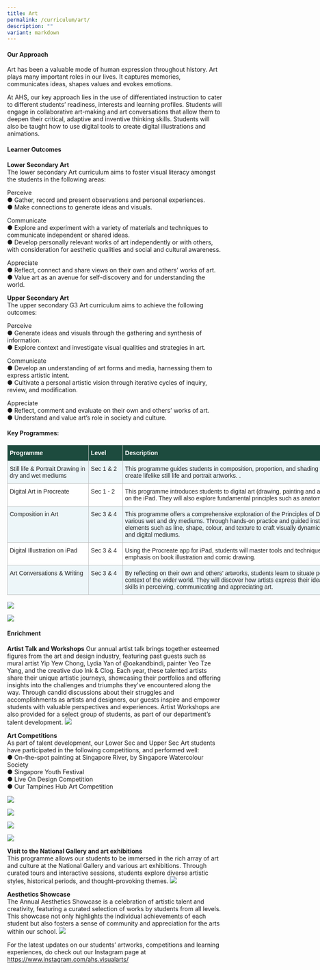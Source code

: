 ```yaml
---
title: Art
permalink: /curriculum/art/
description: ""
variant: markdown
---
```

#### Our Approach 
Art has been a valuable mode of human expression throughout history. Art plays many important roles in our lives. It captures memories, communicates ideas, shapes values and evokes emotions. 

At AHS, our key approach lies in the use of differentiated instruction to cater to different students’ readiness, interests and learning profiles. Students will engage in collaborative art-making and art conversations that allow them to deepen their critical, adaptive and inventive thinking skills. Students will also be taught how to use digital tools to create digital illustrations and animations.  


#### Learner Outcomes 

**Lower Secondary Art**<br>
The lower secondary Art curriculum aims to foster visual literacy amongst the students in the following areas:

Perceive<br>
●	Gather, record and present observations and personal experiences.<br>
●	Make connections to generate ideas and visuals.<br>

Communicate<br>
●	Explore and experiment with a variety of materials and techniques to communicate independent or shared ideas.<br>
●	Develop personally relevant works of art independently or with others, with consideration for aesthetic qualities and social and cultural awareness.<br>

Appreciate<br>
●	Reflect, connect and share views on their own and others’ works of art.<br>
●	Value art as an avenue for self-discovery and for understanding the world.<br>

**Upper Secondary Art**<br>
The upper secondary G3 Art curriculum aims to achieve the following outcomes:<br>

Perceive<br>
●	Generate ideas and visuals through the gathering and synthesis of information.<br>
●	Explore context and investigate visual qualities and strategies in art.<br>

Communicate<br>
●	Develop an understanding of art forms and media, harnessing them to express artistic intent.<br>
●	Cultivate a personal artistic vision through iterative cycles of inquiry, review, and modification.<br>

Appreciate<br>
●	Reflect, comment and evaluate on their own and others’ works of art.<br>
●	Understand and value art’s role in society and culture.<br>



#### Key Programmes:
<table class="tg" style="border-collapse:collapse;border-spacing:0;table-layout: fixed; width: 950px"><colgroup><col style="width: 190px"><col style="width: 80px"><col style="width: 680px"></colgroup><thead><tr><th style="background-color:#1d4b3e;border-color:#c0c0c0;border-style:solid;border-width:1px;color:#FFF;font-family:Arial, sans-serif;font-size:14px;font-weight:bold;overflow:hidden;padding:10px 5px;text-align:left;vertical-align:top;word-break:normal"><span style="font-weight:bold;color:#FFF;background-color:#1d4b3e">Programme</span></th><th style="background-color:#1d4b3e;border-color:#c0c0c0;border-style:solid;border-width:1px;color:#FFF;font-family:Arial, sans-serif;font-size:14px;font-weight:bold;overflow:hidden;padding:10px 5px;text-align:left;vertical-align:top;word-break:normal"><span style="font-weight:bold;color:#FFF;background-color:#1d4b3e">Level</span></th><th style="background-color:#1d4b3e;border-color:#c0c0c0;border-style:solid;border-width:1px;color:#FFF;font-family:Arial, sans-serif;font-size:14px;font-weight:bold;overflow:hidden;padding:10px 5px;text-align:left;vertical-align:top;word-break:normal"><span style="font-weight:bold;color:#FFF;background-color:#1d4b3e">Description</span></th></tr></thead><tbody>
	<tr><td style="background-color:#EDF6F9;border-color:#c0c0c0;border-style:solid;border-width:1px;color:#222;font-family:Arial, sans-serif;font-size:14px;overflow:hidden;padding:10px 5px;text-align:left;vertical-align:top;word-break:normal"><span style="color:#222;background-color:#EDF6F9">Still life &amp; Portrait Drawing in dry and wet mediums</span><br></td><td style="background-color:#EDF6F9;border-color:#c0c0c0;border-style:solid;border-width:1px;color:#222;font-family:Arial, sans-serif;font-size:14px;overflow:hidden;padding:10px 5px;text-align:left;vertical-align:top;word-break:normal"><span style="color:#222;background-color:#EDF6F9">Sec 1 &amp; 2 </span><br></td><td style="background-color:#EDF6F9;border-color:#c0c0c0;border-style:solid;border-width:1px;color:#222;font-family:Arial, sans-serif;font-size:14px;overflow:hidden;padding:10px 5px;text-align:left;vertical-align:top;word-break:normal"><span style="color:#222;background-color:#EDF6F9">This programme guides students in composition, proportion, and shading with dry and wet mediums to create lifelike still life and portrait artworks. .
</span><br></td></tr><tr><td style="background-color:#FFF;border-color:#c0c0c0;border-style:solid;border-width:1px;color:#222;font-family:Arial, sans-serif;font-size:14px;overflow:hidden;padding:10px 5px;text-align:left;vertical-align:top;word-break:normal"><span style="color:#222;background-color:#FFF">Digital Art in Procreate</span><br></td><td style="background-color:#FFF;border-color:#c0c0c0;border-style:solid;border-width:1px;color:#222;font-family:Arial, sans-serif;font-size:14px;overflow:hidden;padding:10px 5px;text-align:left;vertical-align:top;word-break:normal"><span style="color:#222;background-color:#FFF">Sec 1 - 2</span></td><td style="background-color:#FFF;border-color:#c0c0c0;border-style:solid;border-width:1px;color:#222;font-family:Arial, sans-serif;font-size:14px;overflow:hidden;padding:10px 5px;text-align:left;vertical-align:top;word-break:normal"><span style="color:#222;background-color:#FFF">This programme introduces students to digital art (drawing, painting and animation) using the Procreate app on the iPad. They will also explore fundamental principles such as anatomy and perspective. </span><br></td></tr><tr><td style="background-color:#EDF6F9;border-color:#c0c0c0;border-style:solid;border-width:1px;color:#222;font-family:Arial, sans-serif;font-size:14px;overflow:hidden;padding:10px 5px;text-align:left;vertical-align:top;word-break:normal"><span style="color:#222;background-color:#EDF6F9">Composition in Art</span></td><td style="background-color:#EDF6F9;border-color:#c0c0c0;border-style:solid;border-width:1px;color:#222;font-family:Arial, sans-serif;font-size:14px;overflow:hidden;padding:10px 5px;text-align:left;vertical-align:top;word-break:normal"><span style="color:#222;background-color:#EDF6F9">Sec 3 &amp; 4 </span></td><td style="background-color:#EDF6F9;border-color:#c0c0c0;border-style:solid;border-width:1px;color:#222;font-family:Arial, sans-serif;font-size:14px;overflow:hidden;padding:10px 5px;text-align:left;vertical-align:top;word-break:normal"><span style="color:#222;background-color:#EDF6F9">This programme offers a comprehensive exploration of the Principles of Design to create compositions in various wet and dry mediums. Through hands-on practice and guided instruction, students learn to utilise elements such as line, shape, colour, and texture to craft visually dynamic artworks using both traditional and digital mediums.</span><br></td></tr><tr><td style="background-color:#FFF;border-color:#c0c0c0;border-style:solid;border-width:1px;color:#222;font-family:Arial, sans-serif;font-size:14px;overflow:hidden;padding:10px 5px;text-align:left;vertical-align:top;word-break:normal"><span style="color:#222;background-color:#FFF">Digital Illustration on iPad</span></td><td style="background-color:#FFF;border-color:#c0c0c0;border-style:solid;border-width:1px;color:#222;font-family:Arial, sans-serif;font-size:14px;overflow:hidden;padding:10px 5px;text-align:left;vertical-align:top;word-break:normal"><span style="color:#222;background-color:#FFF">Sec 3 &amp; 4 </span></td><td style="background-color:#FFF;border-color:#c0c0c0;border-style:solid;border-width:1px;color:#222;font-family:Arial, sans-serif;font-size:14px;overflow:hidden;padding:10px 5px;text-align:left;vertical-align:top;word-break:normal"><span style="color:#222;background-color:#FFF">Using the Procreate app for iPad, students will master tools and techniques to create artworks, with an emphasis on book illustration and comic drawing.</span><br></td></tr><tr><td style="background-color:#EDF6F9;border-color:#c0c0c0;border-style:solid;border-width:1px;color:#222;font-family:Arial, sans-serif;font-size:14px;overflow:hidden;padding:10px 5px;text-align:left;vertical-align:top;word-break:normal"><span style="color:#222;background-color:#EDF6F9">Art Conversations &amp; Writing</span></td><td style="background-color:#EDF6F9;border-color:#c0c0c0;border-style:solid;border-width:1px;color:#222;font-family:Arial, sans-serif;font-size:14px;overflow:hidden;padding:10px 5px;text-align:left;vertical-align:top;word-break:normal"><span style="color:#222;background-color:#EDF6F9">Sec 3 &amp; 4</span></td><td style="background-color:#EDF6F9;border-color:#c0c0c0;border-style:solid;border-width:1px;color:#222;font-family:Arial, sans-serif;font-size:14px;overflow:hidden;padding:10px 5px;text-align:left;vertical-align:top;word-break:normal"><span style="color:#222;background-color:#EDF6F9">By reflecting on their own and others’ artworks, students learn to situate personal art making within the context of the wider world. They will discover how artists express their ideas and intent, and develop their skills in perceiving, communicating and appreciating art. </span></td></tr>
	</tbody></table>

![](/images/Curriculum/Art/2024_Art_01.jpg)

![](/images/Curriculum/Art/2024_Art_02.jpg)

#### Enrichment
**Artist Talk and Workshops**
Our annual artist talk brings together esteemed figures from the art and design industry, featuring past guests such as mural artist Yip Yew Chong, Lydia Yan of @oakandbindi, painter Yeo Tze Yang, and the creative duo Ink &amp; Clog. Each year, these talented artists share their unique artistic journeys, showcasing their portfolios and offering insights into the challenges and triumphs they've encountered along the way. Through candid discussions about their struggles and accomplishments as artists and designers, our guests inspire and empower students with valuable perspectives and experiences. Artist Workshops are also provided for a select group of students, as part of our department’s talent development.
![](/images/Curriculum/Art/2024_Art_03.jpg)

**Art Competitions** <br>
As part of talent development, our Lower Sec and Upper Sec Art students have participated in the following competitions, and performed well:<br>
●	On-the-spot painting at Singapore River, by Singapore Watercolour Society<br>
●	Singapore Youth Festival<br>
●	Live On Design Competition<br>
●	Our Tampines Hub Art Competition<br>

![](/images/Curriculum/Art/2024_Art_04.jpg)

![](/images/Curriculum/Art/2024_Art_05.jpg)

![](/images/Curriculum/Art/2024_Art_06.jpg)

![](/images/Curriculum/Art/2024_Art_07.jpg)

**Visit to the National Gallery and art exhibitions**<br>
This programme allows our students to be immersed in the rich array of art and culture at the National Gallery and various art exhibitions. Through curated tours and interactive sessions, students explore diverse artistic styles, historical periods, and thought-provoking themes. 
![](/images/Curriculum/Art/2024_Art_08.jpg)

**Aesthetics Showcase**<br>
The Annual Aesthetics Showcase is a celebration of artistic talent and creativity, featuring a curated selection of works by students from all levels. This showcase not only highlights the individual achievements of each student but also fosters a sense of community and appreciation for the arts within our school.
![](/images/Curriculum/Art/2024_Art_09.jpg)

For the latest updates on our students’ artworks, competitions and learning experiences, do check out our Instagram page at https://www.instagram.com/ahs.visualarts/